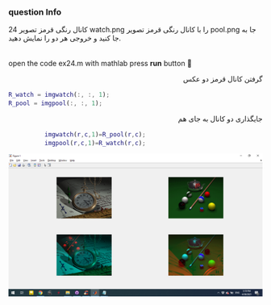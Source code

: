 
### question Info 
24 کانال رنگی قرمز تصویر watch.png را با کانال رنگی قرمز تصویر pool.png جا به جا کنید و خروجی هر دو را نمایش دهید.

###### 
open the code ex24.m with mathlab press **run** button :rocket: 
<div dir = "rtl">
گرفتن کانال قرمز دو عکس
</div>

```matlab
R_watch = imgwatch(:, :, 1);
R_pool = imgpool(:, :, 1);
```

<div dir = "rtl">
جایگذاری دو کانال به جای هم
</div>

```matlab
          imgwatch(r,c,1)=R_pool(r,c);
          imgpool(r,c,1)=R_watch(r,c);

```




![img](https://github.com/semnan-university-ai/image-processing-class/blob/main/excersiecs/mohammadhoseinazad/24/24.png)

